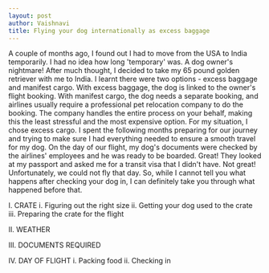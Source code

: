 ```yaml
---
layout: post
author: Vaishnavi
title: Flying your dog internationally as excess baggage
---
```


A couple of months ago, I found out I had to move from the USA to India temporarily. I had no idea how long 'temporary' was. A dog owner's nightmare! After much thought, I decided to take my 65 pound golden retriever with me to India. I learnt there were two options - excess baggage and manifest cargo. With excess baggage, the dog is linked to the owner's flight booking. With manifest cargo, the dog needs a separate booking, and airlines usually require a professional pet relocation company to do the booking. The company handles the entire process on your behalf, making this the least stressful and the most expensive option. For my situation, I chose excess cargo. I spent the following months preparing for our journey and trying to make sure I had everything needed to ensure a smooth travel for my dog. On the day of our flight, my dog's documents were checked by the airlines' employees and he was ready to be boarded. Great! They looked at my passport and asked me for a transit visa that I didn't have. Not great! Unfortunately, we could not fly that day. So, while I cannot tell you what happens after checking your dog in, I can definitely take you through what happened before that. 

I. CRATE
 i. Figuring out the right size
 ii. Getting your dog used to the crate
 iii. Preparing the crate for the flight 

II. WEATHER

III. DOCUMENTS REQUIRED

IV. DAY OF FLIGHT
 i. Packing food
 ii. Checking in
